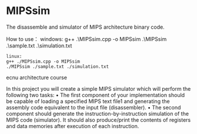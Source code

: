 # MIPSsim
The disassemble and simulator of MIPS architecture binary code.


How to use：
windows:
	g++ .\MIPSsim.cpp -o MIPSsim
	.\MIPSsim  .\sample.txt  .\simulation.txt
	

	linux:
	g++ ./MIPSsim.cpp -o MIPSsim
	./MIPSsim ./sample.txt ./simulation.txt

ecnu architecture course

In this project you will create a simple MIPS simulator which will perform the following two tasks:
•   The first component of your implementation should be capable of loading a specified MIPS text file1 and generating the assembly code equivalent to the input file (disassembler).
•   The second component should generate the instruction-by-instruction simulation of the MIPS code (simulator). It should also produce/print the contents of registers and data memories after execution of each instruction.
